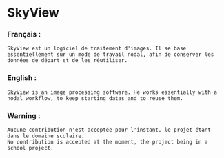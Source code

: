 # SkyView

### Français :

	SkyView est un logiciel de traitement d'images. Il se base essentiellement sur un mode de travail nodal, afin de conserver les données de départ et de les réutiliser.

### English :

	SkyView is an image processing software. He works essentially with a nodal workflow, to keep starting datas and to reuse them.
	
### Warning :

	Aucune contribution n'est acceptée pour l'instant, le projet étant dans le domaine scolaire.
	No contribution is accepted at the moment, the project being in a school project.
